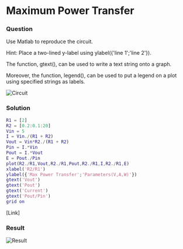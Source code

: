 # Maximum Power Transfer
### Question
Use Matlab to reproduce the circuit. 

Hint: Place a two-lined y-label using ylabel({'line 1';'line 2'}). 

The function, gtext(), can be used to write a text string onto a graph. 

Moreover, the function, legend(), can be used to put a legend on a plot using specified strings as labels.

![Circuit](https://github.com/Offliners/NTNU_ME_Automatic_Control_Lab/blob/master/Week%201/Maximum%20Power%20Transfer/Maximum_Power_Transfer.PNG)

### Solution
```matlab
R1 = [2]
R2 = [0.2:0.1:20]
Vin = 5
I = Vin./(R1 + R2)
Vout = Vin*R2./(R1 + R2)
Pin = I.*Vin
Pout = I.*Vout
E = Pout./Pin
plot(R2./R1,Vout,R2./R1,Pout,R2./R1,I,R2./R1,E)
xlabel('R2/R1')
ylabel({'Max Power Transfer';'Parameters(V,A,W)'})
gtext('Vout')
gtext('Pout')
gtext('Current')
gtext('Pout/Pin')
grid on
```
[Link]

### Result
![Result]()

